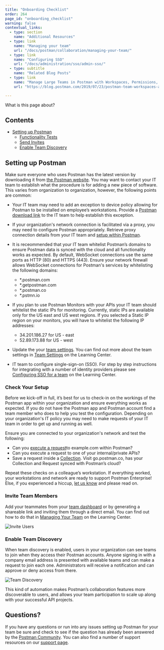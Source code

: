 ```yaml
---
title: "Onboarding Checklist"
order: 264
page_id: "onboarding_checklist"
warning: false
contextual_links:
  - type: section
    name: "Additional Resources"
  - type: link
    name: "Managing your team"
    url: "/docs/postman/collaboration/managing-your-team/"
  - type: link
    name: "Configuring SSO"
    url: "/docs/administration/sso/admin-sso/"
  - type: subtitle
    name: "Related Blog Posts"
  - type: link
    name: "Manage Large Teams in Postman with Workspaces, Permissions, and Version Control"
    url: "https://blog.postman.com/2019/07/23/postman-team-workspaces-and-permissions/"

---
```


What is this page about?

## Contents

* [Setting up Postman](#setting-up-postman)
    * [Functionality Tests](#functionality-tests)
    * [Send Invites](#send-invites)
    * [Enable Team Discovery](#enable-team-discovery)

## Setting up Postman

Make sure everyone who uses Postman has the latest version by downloading it from [the Postman website](https://www.getpostman.com/downloads/). You may want to contact your IT team to establish what the procedure is for adding a new piece of software. This varies from organization to organization, however, the following points are common:

* Your IT team may need to add an exception to device policy allowing for Postman to be installed on employee’s workstations. Provide a [Postman download link​](https://www.getpostman.com/downloads/) to the IT team to help establish this exception.
* If your organization's network connection is facilitated via a proxy, you may need to configure Postman appropriately. Retrieve proxy connection details from your IT team and [​setup within Postman](https://learning.getpostman.com/docs/postman/sending_api_requests/proxy/)​.
* It is receommended that your IT team whitelist Postman’s domains to ensure Postman data is synced with the cloud and all functionality works as expected. By default, WebSocket connections use the same ports as HTTP (80) and HTTPS (443). Ensure your network firewall allows WebSocket connections for Postman's services by whitelisting the following domains:

    - *.postman.com
    - *.getpostman.com
    - *.postman.co
    - *.pstmn.io

* If you plan to use Postman Monitors with your APIs your IT team should whitelist the static IPs for monitoring. Currently, static IPs are available only for the US east and US west regions. If you selected a Static IP region on your monitors, you will have to whitelist the following IP addresses:

    - 34.201.186.27 for US - east
    - 52.89.173.88 for US - west

* Update the your [team settings](https://go.postman.co/settings/team/general). You can find out more about the team settings in [Team Settings](/docs/postman/collaboration/team-settings/) on the Learning Center.
* IT team to configure single-sign-on (SSO). For step by step instructions for integrating with a number of identity providers please see [Configuring SSO for a team](/docs/administration/sso/admin-sso/) on the Learning Center.

### Check Your Setup

Before we kick-off in full, it’s best for us to check-in on the workings of the Postman app within your organization and ensure everything works as expected. If you do not have the Postman app and  Postman account find a team member who does to help you test the configuration. Depending on your organization's IT policy you may need to make requests of your IT team in order to get up and running as well.

Ensure you are connected to your organization's network and test the following:

* Can you ​[execute a request](/docs/postman/sending_api_requests/requests)​ to example.com within Postman?
* Can you execute a request to one of your internal/private APIs?
* Save a request inside a [​Collection​](/docs/postman/collections/creating_collections). Visit ​go.postman.co​, has your Collection and Request synced with Postman’s cloud?

Repeat these checks on a colleague’s workstation. If everything worked, your workstations and network are ready to support Postman Enterprise! Else, if you experienced a hiccup, [​let us know](https://getpostman.com/support) and please read on.

### Invite Team Members

Add your teammates from your [team dashboard](https://go.postman.co/team) or by generating a shareable link and inviting them through a direct email. You can find out how to do that in [Managing Your Team](/docs/postman/collaboration/managing-your-team/#inviting-to-a-team) on the Learning Center.

![Invite Users](https://assets.postman.com/postman-docs/Screen%20Shot%202019-11-12%20at%201.18.07%20PM.png)

### Enable Team Discovery

When team discovery is enabled, users in your organization can see teams to join when they access their Postman accounts. Anyone signing in with a company email address is presented with available teams and can make a request to join each one. Administrators will receive a notification and can approve or deny access from there.

![Team Discovery](https://blog.postman.com/wp-content/uploads/2019/10/enable-discovery-768x189.png)

This kind of automation makes Postman’s collaboration features more discoverable to users, and allows your team participation to scale up along with your successful API projects.

## Questions?

If you have any questions or run into any issues setting up Postman for your team be sure and check to see if the question has already been answered by the [Postman Community](https://community.postman.com/). You can also find a number of support resources on our [support page](https://www.postman.com/support). 

